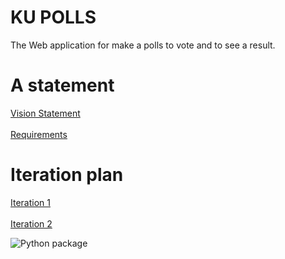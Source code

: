 # KU POLLS
The Web application for make a polls to vote and to see a result.

# A statement
[Vision Statement](../../wiki/Vision%20Statement)<br><br/>
[Requirements](../../wiki/Requirements)

# Iteration plan
[Iteration 1](https://github.com/Noboomta/ku-polls/wiki/Iteration-1-Plan)<br><br/>
[Iteration 2](https://github.com/Noboomta/ku-polls/wiki/Iteration-2-Plan)

![Python package](https://github.com/Noboomta/ku-polls/workflows/Python%20package/badge.svg)